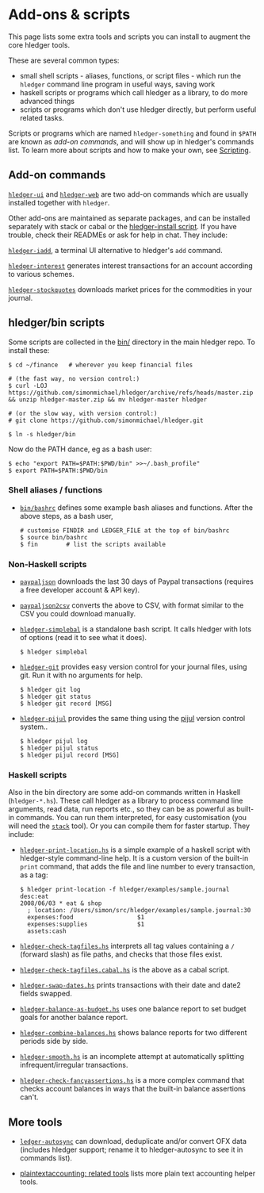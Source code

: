 # Add-ons & scripts

<div class=pagetoc>
<!-- toc -->
</div>

This page lists some extra tools and scripts you can install to augment the core hledger tools.

These are several common types:

- small shell scripts - aliases, functions, or script files - which run the `hledger` command line program in useful ways, saving work
- haskell scripts or programs which call hledger as a library, to do more advanced things
- scripts or programs which don't use hledger directly, but perform useful related tasks.

Scripts or programs which are named `hledger-something` and found in `$PATH` are known as
*add-on commands*, and will show up in hledger's commands list.
To learn more about scripts and how to make your own, see [Scripting](scripting.html).

## Add-on commands

[`hledger-ui`](hledger-ui.html) and [`hledger-web`](hledger-web.html)
are two add-on commands which are usually installed together with `hledger`.

Other add-ons are maintained as separate packages, and can be installed separately with stack or cabal
or the [hledger-install script](https://hledger.org/install.html#with-hledger-install).
If you have trouble, check their READMEs or ask for help in chat. They include:

[`hledger-iadd`](http://hackage.haskell.org/package/hledger-iadd),
a terminal UI alternative to hledger's `add` command. 

[`hledger-interest`](http://hackage.haskell.org/package/hledger-interest)
generates interest transactions for an account according to various schemes. 

[`hledger-stockquotes`](http://hackage.haskell.org/package/hledger-stockquotes)
downloads market prices for the commodities in your journal.


## hledger/bin scripts

Some scripts are collected in the [bin/](https://github.com/simonmichael/hledger/tree/master/bin) directory
in the main hledger repo. To install these:

```cli
$ cd ~/finance   # wherever you keep financial files

# (the fast way, no version control:)
$ curl -LOJ https://github.com/simonmichael/hledger/archive/refs/heads/master.zip && unzip hledger-master.zip && mv hledger-master hledger

# (or the slow way, with version control:)
# git clone https://github.com/simonmichael/hledger.git

$ ln -s hledger/bin
```
Now do the PATH dance, eg as a bash user:

```cli
$ echo "export PATH=$PATH:$PWD/bin" >>~/.bash_profile"
$ export PATH=$PATH:$PWD/bin
```

### Shell aliases / functions

- [`bin/bashrc`](https://github.com/simonmichael/hledger/blob/master/bin/bashrc)
  defines some example bash aliases and functions.
  After the above steps, as a bash user,
  ```cli
  # customise FINDIR and LEDGER_FILE at the top of bin/bashrc
  $ source bin/bashrc
  $ fin        # list the scripts available
  ```

### Non-Haskell scripts

- [`paypaljson`](https://github.com/simonmichael/hledger/blob/master/bin/paypaljson)
  downloads the last 30 days of Paypal transactions (requires a free developer account & API key).

- [`paypaljson2csv`](https://github.com/simonmichael/hledger/blob/master/bin/paypal2csv)
  converts the above to CSV, with format similar to the CSV you could download manually.

- [`hledger-simplebal`](https://github.com/simonmichael/hledger/blob/master/bin/hledger-simplebal)
  is a standalone bash script. 
  It calls hledger with lots of options (read it to see what it does).
  ```cli
  $ hledger simplebal
  ```

- [`hledger-git`](https://github.com/simonmichael/hledger/blob/master/bin/hledger-git)
  provides easy version control for your journal files, using git. Run it with no arguments for help.
  ```cli
  $ hledger git log
  $ hledger git status
  $ hledger git record [MSG]
  ```

- [`hledger-pijul`](https://github.com/simonmichael/hledger/blob/master/bin/hledger-pijul)
  provides the same thing using the [pijul](https://pijul.org) version control system..
  ```cli
  $ hledger pijul log
  $ hledger pijul status
  $ hledger pijul record [MSG]
  ```

### Haskell scripts

Also in the bin directory are some add-on commands written in Haskell (`hledger-*.hs`).
These call hledger as a library to process command line arguments, read data, 
run reports etc., so they can be as powerful as built-in commands.
You can run them interpreted, for easy customisation (you will need the
[`stack`](https://haskellstack.org) tool).  Or you can
compile them for faster startup. They include:

- [`hledger-print-location.hs`](https://github.com/simonmichael/hledger/blob/master/bin/hledger-print-location.hs)
  is a simple example of a haskell script with hledger-style command-line help.
  It is a custom version of the built-in `print` command, 
  that adds the file and line number to every transaction, as a tag:
  ```cli
  $ hledger print-location -f hledger/examples/sample.journal desc:eat
  2008/06/03 * eat & shop
    ; location: /Users/simon/src/hledger/examples/sample.journal:30
    expenses:food                  $1
    expenses:supplies              $1
    assets:cash
  ```

- [`hledger-check-tagfiles.hs`](https://github.com/simonmichael/hledger/blob/master/bin/hledger-check-tagfiles.hs)
  interprets all tag values containing a `/` (forward slash) as file paths, and checks that those files exist.

- [`hledger-check-tagfiles.cabal.hs`](https://github.com/simonmichael/hledger/blob/master/bin/hledger-check-tagfiles.cabal.hs)
  is the above as a cabal script.

- [`hledger-swap-dates.hs`](https://github.com/simonmichael/hledger/blob/master/bin/hledger-swap-dates.hs)
  prints transactions with their date and date2 fields swapped.

- [`hledger-balance-as-budget.hs`](https://github.com/simonmichael/hledger/blob/master/bin/hledger-balance-as-budget.hs)
  uses one balance report to set budget goals for another balance report.

- [`hledger-combine-balances.hs`](https://github.com/simonmichael/hledger/blob/master/bin/hledger-combine-balances.hs)
  shows balance reports for two different periods side by side.

- [`hledger-smooth.hs`](https://github.com/simonmichael/hledger/blob/master/bin/hledger-smooth.hs)
  is an incomplete attempt at automatically splitting infrequent/irregular transactions.

- [`hledger-check-fancyassertions.hs`](https://github.com/simonmichael/hledger/blob/master/bin/hledger-check-fancyassertions.hs)
  is a more complex command that checks account balances in ways that the built-in balance assertions can't.

## More tools

- [`ledger-autosync`](https://pypi.python.org/pypi/ledger-autosync)
  can download, deduplicate and/or convert OFX data (includes hledger support;
rename it to hledger-autosync to see it in commands list).

- [plaintextaccounting: related tools](http://plaintextaccounting.org/#related-tools)
  lists more plain text accounting helper tools.


